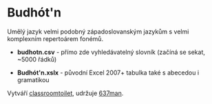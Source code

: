 # Budhót'n

Umělý jazyk velmi podobný západoslovanským jazykům s velmi komplexním repertoárem fonémů.

+ **budhotn.csv** - přímo zde vyhledávatelný slovník (začíná se sekat, ~5000 řádků)

+ **Budhót'n.xslx** - původní Excel 2007+ tabulka také s abecedou i gramatikou

Vytváří [classroomtoilet](https://classroomtoilet.cz/), udržuje [637man](https://getmania.blogspot.com/).
